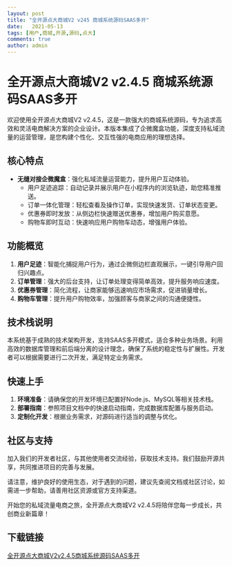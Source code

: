 ```yaml
---
layout: post
title: "全开源点大商城V2 v245 商城系统源码SAAS多开"
date:   2021-05-13
tags: [用户,商城,开源,源码,点大]
comments: true
author: admin
---
```

# 全开源点大商城V2 v2.4.5 商城系统源码SAAS多开

欢迎使用全开源点大商城V2 v2.4.5，这是一款强大的商城系统源码，专为追求高效和灵活电商解决方案的企业设计。本版本集成了企微魔盒功能，深度支持私域流量的运营管理，是您构建个性化、交互性强的电商应用的理想选择。

## 核心特点

- **无缝对接企微魔盒**：强化私域流量运营能力，提升用户互动体验。
  - 用户足迹追踪：自动记录并展示用户在小程序内的浏览轨迹，助您精准推送。
  - 订单一体化管理：轻松查看及操作订单，实现快速发货、订单状态变更。
  - 优惠券即时发放：从侧边栏快速赠送优惠券，增加用户购买意愿。
  - 购物车即时互动：快速响应用户购物车动态，增强用户体验。

## 功能概览

1. **用户足迹**：智能化捕捉用户行为，通过企微侧边栏直观展示，一键引导用户回归兴趣点。
2. **订单管理**：强大的后台支持，让订单处理变得简单高效，提升服务响应速度。
3. **优惠券管理**：简化流程，让商家能够迅速响应市场需求，促进销量增长。
4. **购物车管理**：提升用户购物效率，加强顾客与商家之间的沟通便捷性。

## 技术栈说明

本系统基于成熟的技术架构开发，支持SAAS多开模式，适合多种业务场景。利用高效的数据库管理和前后端分离的设计理念，确保了系统的稳定性与扩展性。开发者可以根据需要进行二次开发，满足特定业务需求。

## 快速上手

1. **环境准备**：请确保您的开发环境已配置好Node.js、MySQL等相关技术栈。
2. **部署指南**：参照项目文档中的快速启动指南，完成数据库配置与服务启动。
3. **定制化开发**：根据业务需求，对源码进行适当的调整与优化。

## 社区与支持

加入我们的开发者社区，与其他使用者交流经验，获取技术支持。我们鼓励开源共享，共同推进项目的完善与发展。

请注意，维护良好的使用生态，对于遇到的问题，建议先查阅文档或社区讨论，如需进一步帮助，请善用社区资源或官方支持渠道。

开始您的私域流量电商之旅，全开源点大商城V2 v2.4.5将陪伴您每一步成长，共创商业新篇章！

## 下载链接

[全开源点大商城V2v2.4.5商城系统源码SAAS多开](https://pan.quark.cn/s/16a9c3458d40)